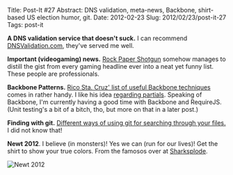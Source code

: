 Title: Post-It #27
Abstract: DNS validation, meta-news, Backbone, shirt-based US election humor, git.
Date: 2012-02-23
Slug: 2012/02/23/post-it-27
Tags: post-it


**A DNS validation service that doesn't suck.**  I can recommend [DNSValidation.com](http://www.dnsvalidation.com/), they've served me well.

**Important (videogaming) news.**  [Rock Paper Shotgun](http://www.rockpapershotgun.com/2012/02/14/todays-important-news/) somehow manages to distill the gist from every gaming headline ever into a neat yet funny list.  These people are professionals.

**Backbone Patterns.**  [Rico Sta. Cruz' list of useful Backbone techniques](http://ricostacruz.com/backbone-patterns/) comes in rather handy.  I like his idea [regarding partials](http://ricostacruz.com/backbone-patterns/#partials).  Speaking of Backbone, I'm currently having a good time with Backbone and RequireJS.  (Unit testing's a bit of a bitch, tho, but more on that in a later post.)

**Finding with git.**  [Different ways of using git for searching through your files.](http://anders.janmyr.com/2012/01/finding-with-git.html)  I did not know that!

**Newt 2012**.  I believe (in monsters)!  Yes we can (run for our lives)!  Get the shirt to show your true colors.  From the famosos over at [Sharksplode](http://sharksplode.com/newt-2012/).

![Newt 2012](http://dl.dropbox.com/u/7298/blog/2012-02-newt2012.jpeg)